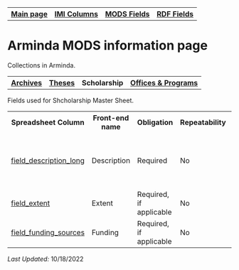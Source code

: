 <!DOCTYPE html>
<html>

<body>

<table style="width:100%">
  <tr>
    <th><a href="index.md">Main page</a></th>
	<th><a href="IMI.md">IMI Columns</a></th>
    <th><a href="MODS.md">MODS Fields</a></th>
    <th><a href="#">RDF Fields</a></th>
  </tr>
  </table>
 <h1>Arminda MODS information page</h1> 
  
<p>Collections in Arminda.</p>
<table>
   <tr>
		<th><a href="Archives.md">Archives</a></th>
		<th><a href="Theses.md">Theses</a></th>
		<th>Scholarship</th>
		<th><a href="Offices&Programs.md">Offices & Programs</a></th>
  </tr>
</table>
<p>Fields used for Shcholarship Master Sheet.</p>
<table>
  <tr>
  	<th>Spreadsheet Column</th>
	<th>Front-end name</th>
  	<th>Obligation</th>
  	<th>Repeatability</th>
	<th>Public Field</th>
	<th>Additional Note</th>
	  
  </tr>
  <tr>
	<td><a href="field_description_long.md">field_description_long</a></td>
	<td>Description</td>
	<td>Required</td>
	<td>No</td>
	<td>Yes</td>
	<td>For paragraphs, use 2 line breaks in the cell (ctrl + "Enter")</td>
  </tr>
  <tr>
	<td><a href="field_extent.md">field_extent</a></td>
	<td>Extent</td>
  	<td>Required, if applicable</td>
  	<td>No</td>
	<td>Yes</td>
	<td></td>
  </tr>
  <tr>
	<td><a href="field_extent.md">field_funding_sources</a></td>
	<td>Funding</td>
  	<td>Required, if applicable</td>
  	<td>No</td>
	<td>Yes</td>
	<td></td>
  </tr>
</table>
<p><i>Last Updated: </i>10/18/2022</p>
</dl>
</body>
</html>
